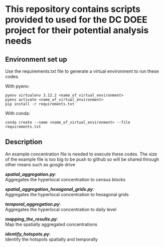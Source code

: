# This repository contains scripts provided to used for the DC DOEE project for their potential analysis needs

## Environment set up
Use the requirements.txt file to generate a virtual environment to run these codes. 

With pyenv:
```
pyenv virtualenv 3.12.2 <name_of_virtual_environment>
pyenv activate <name_of_virtual_environment>
pip install -r requirements.txt
```

With conda:
```
conda create --name <name_of_virtual_environment> --file requirements.txt
```

## Description

An example concentration file is needed to execute these codes. The size of the example file is too big to be push to github so will be shared through other means such as google drive

***spatial_aggregation.py***:\
Aggregates the hyperlocal concentration to census blocks

***spatial_aggregation_hexagonal_grids.py***:\
Aggregates the hyperlocal concentration to hexagonal grids

***temporal_aggregation.py***:\
Aggregates the hyperlocal concentration to daily level

***mapping_the_results.py***:\
Map the spatially aggregated concentrations

***identify_hotspots.py***:\
Identify the hotspots spatially and temporally 
